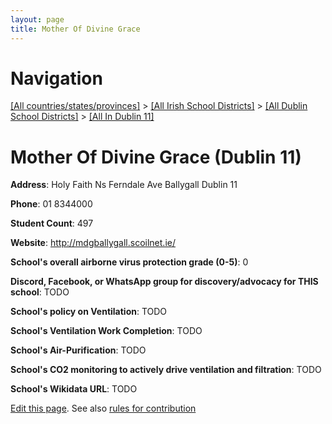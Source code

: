 ```yaml
---
layout: page
title: Mother Of Divine Grace
---
```

# Navigation

[[All countries/states/provinces]](../../../..) > [[All Irish School Districts]](../../..) > [[All Dublin School Districts]](../..) > [[All In Dublin 11]](..)

# Mother Of Divine Grace (Dublin 11)

**Address**: Holy Faith Ns Ferndale Ave Ballygall Dublin 11

**Phone**: 01 8344000

**Student Count**: 497

**Website**: <http://mdgballygall.scoilnet.ie/>

**School's overall airborne virus protection grade (0-5)**: 0

**Discord, Facebook, or WhatsApp group for discovery/advocacy for THIS school**: TODO

**School's policy on Ventilation**: TODO

**School's Ventilation Work Completion**: TODO

**School's Air-Purification**: TODO

**School's CO2 monitoring to actively drive ventilation and filtration**: TODO

**School's Wikidata URL**: TODO


[Edit this page](https://github.com/ventilate-schools/Ireland/edit/main/./Dublin_11/Mother_Of_Divine_Grace.md). See also [rules for contribution](../../../contribution-rules/)